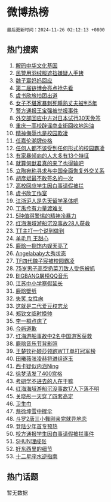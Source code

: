 # 微博热榜

`最后更新时间：2024-11-26 02:12:13 +0800`

## 热门搜索

1. [解码中华文化基因](https://m.weibo.cn/search?containerid=100103type%3D1%26t%3D10%26q%3D%23%E8%A7%A3%E7%A0%81%E4%B8%AD%E5%8D%8E%E6%96%87%E5%8C%96%E5%9F%BA%E5%9B%A0%23&stream_entry_id=51&isnewpage=1&extparam=seat%3D1%26q%3D%2523%25E8%25A7%25A3%25E7%25A0%2581%25E4%25B8%25AD%25E5%258D%258E%25E6%2596%2587%25E5%258C%2596%25E5%259F%25BA%25E5%259B%25A0%2523%26dgr%3D0%26cate%3D10103%26c_type%3D51%26pos%3D0%26filter_type%3Drealtimehot%26stream_entry_id%3D51%26display_time%3D1732558332%26pre_seqid%3D17325583327200174774363)
1. [民警用羽绒服遮挡嫌疑人手铐](https://m.weibo.cn/search?containerid=100103type%3D1%26t%3D10%26q%3D%23%E6%B0%91%E8%AD%A6%E7%94%A8%E7%BE%BD%E7%BB%92%E6%9C%8D%E9%81%AE%E6%8C%A1%E5%AB%8C%E7%96%91%E4%BA%BA%E6%89%8B%E9%93%90%23&stream_entry_id=31&isnewpage=1&extparam=seat%3D1%26q%3D%2523%25E6%25B0%2591%25E8%25AD%25A6%25E7%2594%25A8%25E7%25BE%25BD%25E7%25BB%2592%25E6%259C%258D%25E9%2581%25AE%25E6%258C%25A1%25E5%25AB%258C%25E7%2596%2591%25E4%25BA%25BA%25E6%2589%258B%25E9%2593%2590%2523%26lcate%3D5001%26pos%3D0%26filter_type%3Drealtimehot%26realpos%3D1%26c_type%3D31%26dgr%3D0%26cate%3D5001%26band_rank%3D1%26stream_entry_id%3D31%26flag%3D1%26display_time%3D1732558332%26pre_seqid%3D17325583327200174774363)
1. [魏子宸妈妈回应](https://m.weibo.cn/search?containerid=100103type%3D1%26t%3D10%26q%3D%23%E9%AD%8F%E5%AD%90%E5%AE%B8%E5%A6%88%E5%A6%88%E5%9B%9E%E5%BA%94%23&stream_entry_id=31&isnewpage=1&extparam=seat%3D1%26q%3D%2523%25E9%25AD%258F%25E5%25AD%2590%25E5%25AE%25B8%25E5%25A6%2588%25E5%25A6%2588%25E5%259B%259E%25E5%25BA%2594%2523%26lcate%3D5001%26pos%3D1%26filter_type%3Drealtimehot%26realpos%3D2%26c_type%3D31%26dgr%3D0%26cate%3D5001%26band_rank%3D2%26stream_entry_id%3D31%26flag%3D0%26display_time%3D1732558332%26pre_seqid%3D17325583327200174774363)
1. [第二届链博会亮点抢先看](https://m.weibo.cn/search?containerid=100103type%3D1%26t%3D10%26q%3D%23%E7%AC%AC%E4%BA%8C%E5%B1%8A%E9%93%BE%E5%8D%9A%E4%BC%9A%E4%BA%AE%E7%82%B9%E6%8A%A2%E5%85%88%E7%9C%8B%23&stream_entry_id=31&isnewpage=1&extparam=seat%3D1%26q%3D%2523%25E7%25AC%25AC%25E4%25BA%258C%25E5%25B1%258A%25E9%2593%25BE%25E5%258D%259A%25E4%25BC%259A%25E4%25BA%25AE%25E7%2582%25B9%25E6%258A%25A2%25E5%2585%2588%25E7%259C%258B%2523%26lcate%3D5001%26pos%3D2%26filter_type%3Drealtimehot%26realpos%3D3%26c_type%3D31%26dgr%3D0%26cate%3D5001%26band_rank%3D3%26stream_entry_id%3D31%26flag%3D0%26display_time%3D1732558332%26pre_seqid%3D17325583327200174774363)
1. [虞书欣旅拍团出道](https://m.weibo.cn/search?containerid=100103type%3D1%26t%3D10%26q%3D%23%E8%99%9E%E4%B9%A6%E6%AC%A3%E6%97%85%E6%8B%8D%E5%9B%A2%E5%87%BA%E9%81%93%23&stream_entry_id=31&isnewpage=1&extparam=seat%3D1%26q%3D%2523%25E8%2599%259E%25E4%25B9%25A6%25E6%25AC%25A3%25E6%2597%2585%25E6%258B%258D%25E5%259B%25A2%25E5%2587%25BA%25E9%2581%2593%2523%26adid%3D266330%26pos%3D3%26filter_type%3Drealtimehot%26c_type%3D31%26dgr%3D0%26is_ad_pos%3D1%26cate%3D5001%26lcate%3D5001%26band_rank%3D4%26topic_ad%3D1%26stream_entry_id%3D31%26display_time%3D1732558332%26pre_seqid%3D17325583327200174774363)
1. [女子不堪家暴刺死睡熟丈夫被判5年](https://m.weibo.cn/search?containerid=100103type%3D1%26t%3D10%26q%3D%23%E5%A5%B3%E5%AD%90%E4%B8%8D%E5%A0%AA%E5%AE%B6%E6%9A%B4%E5%88%BA%E6%AD%BB%E7%9D%A1%E7%86%9F%E4%B8%88%E5%A4%AB%E8%A2%AB%E5%88%A45%E5%B9%B4%23&stream_entry_id=31&isnewpage=1&extparam=seat%3D1%26q%3D%2523%25E5%25A5%25B3%25E5%25AD%2590%25E4%25B8%258D%25E5%25A0%25AA%25E5%25AE%25B6%25E6%259A%25B4%25E5%2588%25BA%25E6%25AD%25BB%25E7%259D%25A1%25E7%2586%259F%25E4%25B8%2588%25E5%25A4%25AB%25E8%25A2%25AB%25E5%2588%25A45%25E5%25B9%25B4%2523%26lcate%3D5001%26pos%3D4%26filter_type%3Drealtimehot%26realpos%3D4%26c_type%3D31%26dgr%3D0%26cate%3D5001%26band_rank%3D4%26stream_entry_id%3D31%26flag%3D0%26display_time%3D1732558332%26pre_seqid%3D17325583327200174774363)
1. [警方通报王宝强被举报事件](https://m.weibo.cn/search?containerid=100103type%3D1%26t%3D10%26q%3D%23%E8%AD%A6%E6%96%B9%E9%80%9A%E6%8A%A5%E7%8E%8B%E5%AE%9D%E5%BC%BA%E8%A2%AB%E4%B8%BE%E6%8A%A5%E4%BA%8B%E4%BB%B6%23&stream_entry_id=31&isnewpage=1&extparam=seat%3D1%26q%3D%2523%25E8%25AD%25A6%25E6%2596%25B9%25E9%2580%259A%25E6%258A%25A5%25E7%258E%258B%25E5%25AE%259D%25E5%25BC%25BA%25E8%25A2%25AB%25E4%25B8%25BE%25E6%258A%25A5%25E4%25BA%258B%25E4%25BB%25B6%2523%26lcate%3D5001%26pos%3D5%26filter_type%3Drealtimehot%26realpos%3D5%26c_type%3D31%26dgr%3D0%26cate%3D5001%26band_rank%3D5%26stream_entry_id%3D31%26flag%3D0%26display_time%3D1732558332%26pre_seqid%3D17325583327200174774363)
1. [外交部回应中方对日本试行30天免签](https://m.weibo.cn/search?containerid=100103type%3D1%26t%3D10%26q%3D%23%E5%A4%96%E4%BA%A4%E9%83%A8%E5%9B%9E%E5%BA%94%E4%B8%AD%E6%96%B9%E5%AF%B9%E6%97%A5%E6%9C%AC%E8%AF%95%E8%A1%8C30%E5%A4%A9%E5%85%8D%E7%AD%BE%23&stream_entry_id=31&isnewpage=1&extparam=seat%3D1%26q%3D%2523%25E5%25A4%2596%25E4%25BA%25A4%25E9%2583%25A8%25E5%259B%259E%25E5%25BA%2594%25E4%25B8%25AD%25E6%2596%25B9%25E5%25AF%25B9%25E6%2597%25A5%25E6%259C%25AC%25E8%25AF%2595%25E8%25A1%258C30%25E5%25A4%25A9%25E5%2585%258D%25E7%25AD%25BE%2523%26lcate%3D5001%26pos%3D6%26filter_type%3Drealtimehot%26realpos%3D6%26c_type%3D31%26dgr%3D0%26cate%3D5001%26band_rank%3D6%26stream_entry_id%3D31%26flag%3D0%26display_time%3D1732558332%26pre_seqid%3D17325583327200174774363)
1. [重庆一高校辟谣商业街回收地沟油](https://m.weibo.cn/search?containerid=100103type%3D1%26t%3D10%26q%3D%23%E9%87%8D%E5%BA%86%E4%B8%80%E9%AB%98%E6%A0%A1%E8%BE%9F%E8%B0%A3%E5%95%86%E4%B8%9A%E8%A1%97%E5%9B%9E%E6%94%B6%E5%9C%B0%E6%B2%9F%E6%B2%B9%23&stream_entry_id=31&isnewpage=1&extparam=seat%3D1%26q%3D%2523%25E9%2587%258D%25E5%25BA%2586%25E4%25B8%2580%25E9%25AB%2598%25E6%25A0%25A1%25E8%25BE%259F%25E8%25B0%25A3%25E5%2595%2586%25E4%25B8%259A%25E8%25A1%2597%25E5%259B%259E%25E6%2594%25B6%25E5%259C%25B0%25E6%25B2%259F%25E6%25B2%25B9%2523%26adid%3D266260%26pos%3D7%26filter_type%3Drealtimehot%26c_type%3D31%26dgr%3D0%26cate%3D5001%26is_ad_pos%3D1%26band_rank%3D7%26lcate%3D5001%26stream_entry_id%3D31%26display_time%3D1732558332%26pre_seqid%3D17325583327200174774363)
1. [精神侮辱也是校园欺凌](https://m.weibo.cn/search?containerid=100103type%3D1%26t%3D10%26q%3D%23%E7%B2%BE%E7%A5%9E%E4%BE%AE%E8%BE%B1%E4%B9%9F%E6%98%AF%E6%A0%A1%E5%9B%AD%E6%AC%BA%E5%87%8C%23&stream_entry_id=31&isnewpage=1&extparam=seat%3D1%26q%3D%2523%25E7%25B2%25BE%25E7%25A5%259E%25E4%25BE%25AE%25E8%25BE%25B1%25E4%25B9%259F%25E6%2598%25AF%25E6%25A0%25A1%25E5%259B%25AD%25E6%25AC%25BA%25E5%2587%258C%2523%26lcate%3D5001%26pos%3D8%26filter_type%3Drealtimehot%26realpos%3D7%26c_type%3D31%26dgr%3D0%26cate%3D5001%26band_rank%3D7%26stream_entry_id%3D31%26flag%3D1%26display_time%3D1732558332%26pre_seqid%3D17325583327200174774363)
1. [任嘉伦潮牌价格](https://m.weibo.cn/search?containerid=100103type%3D1%26t%3D10%26q%3D%23%E4%BB%BB%E5%98%89%E4%BC%A6%E6%BD%AE%E7%89%8C%E4%BB%B7%E6%A0%BC%23&stream_entry_id=31&isnewpage=1&extparam=seat%3D1%26q%3D%2523%25E4%25BB%25BB%25E5%2598%2589%25E4%25BC%25A6%25E6%25BD%25AE%25E7%2589%258C%25E4%25BB%25B7%25E6%25A0%25BC%2523%26lcate%3D5001%26pos%3D9%26filter_type%3Drealtimehot%26realpos%3D8%26c_type%3D31%26dgr%3D0%26cate%3D5001%26band_rank%3D8%26stream_entry_id%3D31%26flag%3D0%26display_time%3D1732558332%26pre_seqid%3D17325583327200174774363)
1. [任何人都不该受到任何形式的校园霸凌](https://m.weibo.cn/search?containerid=100103type%3D1%26t%3D10%26q%3D%23%E4%BB%BB%E4%BD%95%E4%BA%BA%E9%83%BD%E4%B8%8D%E8%AF%A5%E5%8F%97%E5%88%B0%E4%BB%BB%E4%BD%95%E5%BD%A2%E5%BC%8F%E7%9A%84%E6%A0%A1%E5%9B%AD%E9%9C%B8%E5%87%8C%23&stream_entry_id=31&isnewpage=1&extparam=seat%3D1%26q%3D%2523%25E4%25BB%25BB%25E4%25BD%2595%25E4%25BA%25BA%25E9%2583%25BD%25E4%25B8%258D%25E8%25AF%25A5%25E5%258F%2597%25E5%2588%25B0%25E4%25BB%25BB%25E4%25BD%2595%25E5%25BD%25A2%25E5%25BC%258F%25E7%259A%2584%25E6%25A0%25A1%25E5%259B%25AD%25E9%259C%25B8%25E5%2587%258C%2523%26lcate%3D5001%26pos%3D10%26filter_type%3Drealtimehot%26realpos%3D9%26c_type%3D31%26dgr%3D0%26cate%3D5001%26band_rank%3D9%26stream_entry_id%3D31%26flag%3D0%26display_time%3D1732558332%26pre_seqid%3D17325583327200174774363)
1. [有家暴倾向的人大多有13个特征](https://m.weibo.cn/search?containerid=100103type%3D1%26t%3D10%26q%3D%23%E6%9C%89%E5%AE%B6%E6%9A%B4%E5%80%BE%E5%90%91%E7%9A%84%E4%BA%BA%E5%A4%A7%E5%A4%9A%E6%9C%8913%E4%B8%AA%E7%89%B9%E5%BE%81%23&stream_entry_id=31&isnewpage=1&extparam=seat%3D1%26q%3D%2523%25E6%259C%2589%25E5%25AE%25B6%25E6%259A%25B4%25E5%2580%25BE%25E5%2590%2591%25E7%259A%2584%25E4%25BA%25BA%25E5%25A4%25A7%25E5%25A4%259A%25E6%259C%258913%25E4%25B8%25AA%25E7%2589%25B9%25E5%25BE%2581%2523%26lcate%3D5001%26pos%3D11%26filter_type%3Drealtimehot%26realpos%3D10%26c_type%3D31%26dgr%3D0%26cate%3D5001%26band_rank%3D10%26stream_entry_id%3D31%26flag%3D0%26display_time%3D1732558332%26pre_seqid%3D17325583327200174774363)
1. [就算何猷君真的来了也得输吧](https://m.weibo.cn/search?containerid=100103type%3D1%26t%3D10%26q%3D%E5%B0%B1%E7%AE%97%E4%BD%95%E7%8C%B7%E5%90%9B%E7%9C%9F%E7%9A%84%E6%9D%A5%E4%BA%86%E4%B9%9F%E5%BE%97%E8%BE%93%E5%90%A7&stream_entry_id=31&isnewpage=1&extparam=seat%3D1%26q%3D%25E5%25B0%25B1%25E7%25AE%2597%25E4%25BD%2595%25E7%258C%25B7%25E5%2590%259B%25E7%259C%259F%25E7%259A%2584%25E6%259D%25A5%25E4%25BA%2586%25E4%25B9%259F%25E5%25BE%2597%25E8%25BE%2593%25E5%2590%25A7%26lcate%3D5001%26pos%3D12%26filter_type%3Drealtimehot%26realpos%3D11%26c_type%3D31%26dgr%3D0%26cate%3D5001%26band_rank%3D11%26stream_entry_id%3D31%26flag%3D2%26display_time%3D1732558332%26pre_seqid%3D17325583327200174774363)
1. [立陶宛称寻求与中国全面恢复外交关系](https://m.weibo.cn/search?containerid=100103type%3D1%26t%3D10%26q%3D%23%E7%AB%8B%E9%99%B6%E5%AE%9B%E7%A7%B0%E5%AF%BB%E6%B1%82%E4%B8%8E%E4%B8%AD%E5%9B%BD%E5%85%A8%E9%9D%A2%E6%81%A2%E5%A4%8D%E5%A4%96%E4%BA%A4%E5%85%B3%E7%B3%BB%23&stream_entry_id=31&isnewpage=1&extparam=seat%3D1%26q%3D%2523%25E7%25AB%258B%25E9%2599%25B6%25E5%25AE%259B%25E7%25A7%25B0%25E5%25AF%25BB%25E6%25B1%2582%25E4%25B8%258E%25E4%25B8%25AD%25E5%259B%25BD%25E5%2585%25A8%25E9%259D%25A2%25E6%2581%25A2%25E5%25A4%258D%25E5%25A4%2596%25E4%25BA%25A4%25E5%2585%25B3%25E7%25B3%25BB%2523%26lcate%3D5001%26pos%3D13%26filter_type%3Drealtimehot%26realpos%3D12%26c_type%3D31%26dgr%3D0%26cate%3D5001%26band_rank%3D12%26stream_entry_id%3D31%26flag%3D0%26display_time%3D1732558332%26pre_seqid%3D17325583327200174774363)
1. [胡彦斌最不敢签名的一次](https://m.weibo.cn/search?containerid=100103type%3D1%26t%3D10%26q%3D%E8%83%A1%E5%BD%A6%E6%96%8C%E6%9C%80%E4%B8%8D%E6%95%A2%E7%AD%BE%E5%90%8D%E7%9A%84%E4%B8%80%E6%AC%A1&stream_entry_id=31&isnewpage=1&extparam=seat%3D1%26q%3D%25E8%2583%25A1%25E5%25BD%25A6%25E6%2596%258C%25E6%259C%2580%25E4%25B8%258D%25E6%2595%25A2%25E7%25AD%25BE%25E5%2590%258D%25E7%259A%2584%25E4%25B8%2580%25E6%25AC%25A1%26lcate%3D5001%26pos%3D14%26filter_type%3Drealtimehot%26realpos%3D13%26c_type%3D31%26dgr%3D0%26cate%3D5001%26band_rank%3D13%26stream_entry_id%3D31%26flag%3D0%26display_time%3D1732558332%26pre_seqid%3D17325583327200174774363)
1. [高校回应学生因白事请假被拦](https://m.weibo.cn/search?containerid=100103type%3D1%26t%3D10%26q%3D%23%E9%AB%98%E6%A0%A1%E5%9B%9E%E5%BA%94%E5%AD%A6%E7%94%9F%E5%9B%A0%E7%99%BD%E4%BA%8B%E8%AF%B7%E5%81%87%E8%A2%AB%E6%8B%A6%23&stream_entry_id=31&isnewpage=1&extparam=seat%3D1%26q%3D%2523%25E9%25AB%2598%25E6%25A0%25A1%25E5%259B%259E%25E5%25BA%2594%25E5%25AD%25A6%25E7%2594%259F%25E5%259B%25A0%25E7%2599%25BD%25E4%25BA%258B%25E8%25AF%25B7%25E5%2581%2587%25E8%25A2%25AB%25E6%258B%25A6%2523%26lcate%3D5001%26pos%3D15%26filter_type%3Drealtimehot%26realpos%3D14%26c_type%3D31%26dgr%3D0%26cate%3D5001%26band_rank%3D14%26stream_entry_id%3D31%26flag%3D0%26display_time%3D1732558332%26pre_seqid%3D17325583327200174774363)
1. [虞书欣工作室](https://m.weibo.cn/search?containerid=100103type%3D1%26t%3D10%26q%3D%23%E8%99%9E%E4%B9%A6%E6%AC%A3%E5%B7%A5%E4%BD%9C%E5%AE%A4%23&stream_entry_id=31&isnewpage=1&extparam=seat%3D1%26q%3D%2523%25E8%2599%259E%25E4%25B9%25A6%25E6%25AC%25A3%25E5%25B7%25A5%25E4%25BD%259C%25E5%25AE%25A4%2523%26lcate%3D5001%26pos%3D16%26filter_type%3Drealtimehot%26realpos%3D15%26c_type%3D31%26dgr%3D0%26cate%3D5001%26band_rank%3D15%26stream_entry_id%3D31%26flag%3D0%26display_time%3D1732558332%26pre_seqid%3D17325583327200174774363)
1. [江浙沪人是先天留学圣体吧](https://m.weibo.cn/search?containerid=100103type%3D1%26t%3D10%26q%3D%E6%B1%9F%E6%B5%99%E6%B2%AA%E4%BA%BA%E6%98%AF%E5%85%88%E5%A4%A9%E7%95%99%E5%AD%A6%E5%9C%A3%E4%BD%93%E5%90%A7&stream_entry_id=31&isnewpage=1&extparam=seat%3D1%26q%3D%25E6%25B1%259F%25E6%25B5%2599%25E6%25B2%25AA%25E4%25BA%25BA%25E6%2598%25AF%25E5%2585%2588%25E5%25A4%25A9%25E7%2595%2599%25E5%25AD%25A6%25E5%259C%25A3%25E4%25BD%2593%25E5%2590%25A7%26lcate%3D5001%26pos%3D17%26filter_type%3Drealtimehot%26realpos%3D16%26c_type%3D31%26dgr%3D0%26cate%3D5001%26band_rank%3D16%26stream_entry_id%3D31%26flag%3D0%26display_time%3D1732558332%26pre_seqid%3D17325583327200174774363)
1. [丁禹兮有力量渡难关](https://m.weibo.cn/search?containerid=100103type%3D1%26t%3D10%26q%3D%23%E4%B8%81%E7%A6%B9%E5%85%AE%E6%9C%89%E5%8A%9B%E9%87%8F%E6%B8%A1%E9%9A%BE%E5%85%B3%23&stream_entry_id=31&isnewpage=1&extparam=seat%3D1%26q%3D%2523%25E4%25B8%2581%25E7%25A6%25B9%25E5%2585%25AE%25E6%259C%2589%25E5%258A%259B%25E9%2587%258F%25E6%25B8%25A1%25E9%259A%25BE%25E5%2585%25B3%2523%26lcate%3D5001%26pos%3D18%26filter_type%3Drealtimehot%26realpos%3D17%26c_type%3D31%26dgr%3D0%26cate%3D5001%26band_rank%3D17%26stream_entry_id%3D31%26flag%3D0%26display_time%3D1732558332%26pre_seqid%3D17325583327200174774363)
1. [5种值得警惕的精神冷暴力](https://m.weibo.cn/search?containerid=100103type%3D1%26t%3D10%26q%3D%235%E7%A7%8D%E5%80%BC%E5%BE%97%E8%AD%A6%E6%83%95%E7%9A%84%E7%B2%BE%E7%A5%9E%E5%86%B7%E6%9A%B4%E5%8A%9B%23&stream_entry_id=31&isnewpage=1&extparam=seat%3D1%26q%3D%25235%25E7%25A7%258D%25E5%2580%25BC%25E5%25BE%2597%25E8%25AD%25A6%25E6%2583%2595%25E7%259A%2584%25E7%25B2%25BE%25E7%25A5%259E%25E5%2586%25B7%25E6%259A%25B4%25E5%258A%259B%2523%26lcate%3D5001%26pos%3D19%26filter_type%3Drealtimehot%26realpos%3D18%26c_type%3D31%26dgr%3D0%26cate%3D5001%26band_rank%3D18%26stream_entry_id%3D31%26flag%3D0%26display_time%3D1732558332%26pre_seqid%3D17325583327200174774363)
1. [红海海域游船沉没事故28人获救](https://m.weibo.cn/search?containerid=100103type%3D1%26t%3D10%26q%3D%23%E7%BA%A2%E6%B5%B7%E6%B5%B7%E5%9F%9F%E6%B8%B8%E8%88%B9%E6%B2%89%E6%B2%A1%E4%BA%8B%E6%95%8528%E4%BA%BA%E8%8E%B7%E6%95%91%23&stream_entry_id=31&isnewpage=1&extparam=seat%3D1%26q%3D%2523%25E7%25BA%25A2%25E6%25B5%25B7%25E6%25B5%25B7%25E5%259F%259F%25E6%25B8%25B8%25E8%2588%25B9%25E6%25B2%2589%25E6%25B2%25A1%25E4%25BA%258B%25E6%2595%258528%25E4%25BA%25BA%25E8%258E%25B7%25E6%2595%2591%2523%26lcate%3D5001%26pos%3D20%26filter_type%3Drealtimehot%26realpos%3D19%26c_type%3D31%26dgr%3D0%26cate%3D5001%26band_rank%3D19%26stream_entry_id%3D31%26flag%3D1%26display_time%3D1732558332%26pre_seqid%3D17325583327200174774363)
1. [TT主打一个说到做到](https://m.weibo.cn/search?containerid=100103type%3D1%26t%3D10%26q%3DTT%E4%B8%BB%E6%89%93%E4%B8%80%E4%B8%AA%E8%AF%B4%E5%88%B0%E5%81%9A%E5%88%B0&stream_entry_id=31&isnewpage=1&extparam=seat%3D1%26q%3DTT%25E4%25B8%25BB%25E6%2589%2593%25E4%25B8%2580%25E4%25B8%25AA%25E8%25AF%25B4%25E5%2588%25B0%25E5%2581%259A%25E5%2588%25B0%26lcate%3D5001%26pos%3D21%26filter_type%3Drealtimehot%26realpos%3D20%26c_type%3D31%26dgr%3D0%26cate%3D5001%26band_rank%3D20%26stream_entry_id%3D31%26flag%3D1%26display_time%3D1732558332%26pre_seqid%3D17325583327200174774363)
1. [羊毛月 王甜心](https://m.weibo.cn/search?containerid=100103type%3D1%26t%3D10%26q%3D%E7%BE%8A%E6%AF%9B%E6%9C%88+%E7%8E%8B%E7%94%9C%E5%BF%83&stream_entry_id=31&isnewpage=1&extparam=seat%3D1%26q%3D%25E7%25BE%258A%25E6%25AF%259B%25E6%259C%2588%2520%25E7%258E%258B%25E7%2594%259C%25E5%25BF%2583%26lcate%3D5001%26pos%3D22%26filter_type%3Drealtimehot%26realpos%3D21%26c_type%3D31%26dgr%3D0%26cate%3D5001%26band_rank%3D21%26stream_entry_id%3D31%26flag%3D2%26display_time%3D1732558332%26pre_seqid%3D17325583327200174774363)
1. [鹿晗一捯饬内娱天亮了](https://m.weibo.cn/search?containerid=100103type%3D1%26t%3D10%26q%3D%E9%B9%BF%E6%99%97%E4%B8%80%E6%8D%AF%E9%A5%AC%E5%86%85%E5%A8%B1%E5%A4%A9%E4%BA%AE%E4%BA%86&stream_entry_id=31&isnewpage=1&extparam=seat%3D1%26q%3D%25E9%25B9%25BF%25E6%2599%2597%25E4%25B8%2580%25E6%258D%25AF%25E9%25A5%25AC%25E5%2586%2585%25E5%25A8%25B1%25E5%25A4%25A9%25E4%25BA%25AE%25E4%25BA%2586%26lcate%3D5001%26pos%3D23%26filter_type%3Drealtimehot%26realpos%3D22%26c_type%3D31%26dgr%3D0%26cate%3D5001%26band_rank%3D22%26stream_entry_id%3D31%26flag%3D2%26display_time%3D1732558332%26pre_seqid%3D17325583327200174774363)
1. [Angelababy大秀状态](https://m.weibo.cn/search?containerid=100103type%3D1%26t%3D10%26q%3DAngelababy%E5%A4%A7%E7%A7%80%E7%8A%B6%E6%80%81&stream_entry_id=31&isnewpage=1&extparam=seat%3D1%26q%3DAngelababy%25E5%25A4%25A7%25E7%25A7%2580%25E7%258A%25B6%25E6%2580%2581%26lcate%3D5001%26pos%3D24%26filter_type%3Drealtimehot%26realpos%3D23%26c_type%3D31%26dgr%3D0%26cate%3D5001%26band_rank%3D23%26stream_entry_id%3D31%26flag%3D2%26display_time%3D1732558332%26pre_seqid%3D17325583327200174774363)
1. [TF四代魏子宸被校园霸凌](https://m.weibo.cn/search?containerid=100103type%3D1%26t%3D10%26q%3D%23TF%E5%9B%9B%E4%BB%A3%E9%AD%8F%E5%AD%90%E5%AE%B8%E8%A2%AB%E6%A0%A1%E5%9B%AD%E9%9C%B8%E5%87%8C%23&stream_entry_id=31&isnewpage=1&extparam=seat%3D1%26q%3D%2523TF%25E5%259B%259B%25E4%25BB%25A3%25E9%25AD%258F%25E5%25AD%2590%25E5%25AE%25B8%25E8%25A2%25AB%25E6%25A0%25A1%25E5%259B%25AD%25E9%259C%25B8%25E5%2587%258C%2523%26lcate%3D5001%26pos%3D25%26filter_type%3Drealtimehot%26realpos%3D24%26c_type%3D31%26dgr%3D0%26cate%3D5001%26band_rank%3D24%26stream_entry_id%3D31%26flag%3D0%26display_time%3D1732558332%26pre_seqid%3D17325583327200174774363)
1. [75岁男子高空扔菜刀致人受伤被抓](https://m.weibo.cn/search?containerid=100103type%3D1%26t%3D10%26q%3D%2375%E5%B2%81%E7%94%B7%E5%AD%90%E9%AB%98%E7%A9%BA%E6%89%94%E8%8F%9C%E5%88%80%E8%87%B4%E4%BA%BA%E5%8F%97%E4%BC%A4%E8%A2%AB%E6%8A%93%23&stream_entry_id=31&isnewpage=1&extparam=seat%3D1%26q%3D%252375%25E5%25B2%2581%25E7%2594%25B7%25E5%25AD%2590%25E9%25AB%2598%25E7%25A9%25BA%25E6%2589%2594%25E8%258F%259C%25E5%2588%2580%25E8%2587%25B4%25E4%25BA%25BA%25E5%258F%2597%25E4%25BC%25A4%25E8%25A2%25AB%25E6%258A%2593%2523%26lcate%3D5001%26pos%3D26%26filter_type%3Drealtimehot%26realpos%3D25%26c_type%3D31%26dgr%3D0%26cate%3D5001%26band_rank%3D25%26stream_entry_id%3D31%26flag%3D1%26display_time%3D1732558332%26pre_seqid%3D17325583327200174774363)
1. [BIGBANG屠榜QQ音乐](https://m.weibo.cn/search?containerid=100103type%3D1%26t%3D10%26q%3D%23BIGBANG%E5%B1%A0%E6%A6%9CQQ%E9%9F%B3%E4%B9%90%23&stream_entry_id=31&isnewpage=1&extparam=seat%3D1%26q%3D%2523BIGBANG%25E5%25B1%25A0%25E6%25A6%259CQQ%25E9%259F%25B3%25E4%25B9%2590%2523%26lcate%3D5001%26pos%3D27%26filter_type%3Drealtimehot%26realpos%3D26%26c_type%3D31%26dgr%3D0%26cate%3D5001%26band_rank%3D26%26stream_entry_id%3D31%26flag%3D0%26display_time%3D1732558332%26pre_seqid%3D17325583327200174774363)
1. [江苏中小学寒假延长](https://m.weibo.cn/search?containerid=100103type%3D1%26t%3D10%26q%3D%23%E6%B1%9F%E8%8B%8F%E4%B8%AD%E5%B0%8F%E5%AD%A6%E5%AF%92%E5%81%87%E5%BB%B6%E9%95%BF%23&stream_entry_id=31&isnewpage=1&extparam=seat%3D1%26q%3D%2523%25E6%25B1%259F%25E8%258B%258F%25E4%25B8%25AD%25E5%25B0%258F%25E5%25AD%25A6%25E5%25AF%2592%25E5%2581%2587%25E5%25BB%25B6%25E9%2595%25BF%2523%26lcate%3D5001%26pos%3D28%26filter_type%3Drealtimehot%26realpos%3D27%26c_type%3D31%26dgr%3D0%26cate%3D5001%26band_rank%3D27%26stream_entry_id%3D31%26flag%3D0%26display_time%3D1732558332%26pre_seqid%3D17325583327200174774363)
1. [鹿晗壁纸](https://m.weibo.cn/search?containerid=100103type%3D1%26t%3D10%26q%3D%E9%B9%BF%E6%99%97%E5%A3%81%E7%BA%B8&stream_entry_id=31&isnewpage=1&extparam=seat%3D1%26q%3D%25E9%25B9%25BF%25E6%2599%2597%25E5%25A3%2581%25E7%25BA%25B8%26lcate%3D5001%26pos%3D29%26filter_type%3Drealtimehot%26realpos%3D28%26c_type%3D31%26dgr%3D0%26cate%3D5001%26band_rank%3D28%26stream_entry_id%3D31%26flag%3D0%26display_time%3D1732558332%26pre_seqid%3D17325583327200174774363)
1. [失笑 女性向](https://m.weibo.cn/search?containerid=100103type%3D1%26t%3D10%26q%3D%E5%A4%B1%E7%AC%91+%E5%A5%B3%E6%80%A7%E5%90%91&stream_entry_id=31&isnewpage=1&extparam=seat%3D1%26q%3D%25E5%25A4%25B1%25E7%25AC%2591%2520%25E5%25A5%25B3%25E6%2580%25A7%25E5%2590%2591%26lcate%3D5001%26pos%3D30%26filter_type%3Drealtimehot%26realpos%3D29%26c_type%3D31%26dgr%3D0%26cate%3D5001%26band_rank%3D29%26stream_entry_id%3D31%26flag%3D1%26display_time%3D1732558332%26pre_seqid%3D17325583327200174774363)
1. [这就是二代爱豆权志龙](https://m.weibo.cn/search?containerid=100103type%3D1%26t%3D10%26q%3D%23%E8%BF%99%E5%B0%B1%E6%98%AF%E4%BA%8C%E4%BB%A3%E7%88%B1%E8%B1%86%E6%9D%83%E5%BF%97%E9%BE%99%23&stream_entry_id=31&isnewpage=1&extparam=seat%3D1%26q%3D%2523%25E8%25BF%2599%25E5%25B0%25B1%25E6%2598%25AF%25E4%25BA%258C%25E4%25BB%25A3%25E7%2588%25B1%25E8%25B1%2586%25E6%259D%2583%25E5%25BF%2597%25E9%25BE%2599%2523%26lcate%3D5001%26pos%3D31%26filter_type%3Drealtimehot%26realpos%3D30%26c_type%3D31%26dgr%3D0%26cate%3D5001%26band_rank%3D30%26stream_entry_id%3D31%26flag%3D0%26display_time%3D1732558332%26pre_seqid%3D17325583327200174774363)
1. [郑钦文临时换帅](https://m.weibo.cn/search?containerid=100103type%3D1%26t%3D10%26q%3D%23%E9%83%91%E9%92%A6%E6%96%87%E4%B8%B4%E6%97%B6%E6%8D%A2%E5%B8%85%23&stream_entry_id=31&isnewpage=1&extparam=seat%3D1%26q%3D%2523%25E9%2583%2591%25E9%2592%25A6%25E6%2596%2587%25E4%25B8%25B4%25E6%2597%25B6%25E6%258D%25A2%25E5%25B8%2585%2523%26lcate%3D5001%26pos%3D32%26filter_type%3Drealtimehot%26realpos%3D31%26c_type%3D31%26dgr%3D0%26cate%3D5001%26band_rank%3D31%26stream_entry_id%3D31%26flag%3D1%26display_time%3D1732558332%26pre_seqid%3D17325583327200174774363)
1. [李一桐点痣了](https://m.weibo.cn/search?containerid=100103type%3D1%26t%3D10%26q%3D%E6%9D%8E%E4%B8%80%E6%A1%90%E7%82%B9%E7%97%A3%E4%BA%86&stream_entry_id=31&isnewpage=1&extparam=seat%3D1%26q%3D%25E6%259D%258E%25E4%25B8%2580%25E6%25A1%2590%25E7%2582%25B9%25E7%2597%25A3%25E4%25BA%2586%26lcate%3D5001%26pos%3D33%26filter_type%3Drealtimehot%26realpos%3D32%26c_type%3D31%26dgr%3D0%26cate%3D5001%26band_rank%3D32%26stream_entry_id%3D31%26flag%3D0%26display_time%3D1732558332%26pre_seqid%3D17325583327200174774363)
1. [今屿道歉](https://m.weibo.cn/search?containerid=100103type%3D1%26t%3D10%26q%3D%23%E4%BB%8A%E5%B1%BF%E9%81%93%E6%AD%89%23&stream_entry_id=31&isnewpage=1&extparam=seat%3D1%26q%3D%2523%25E4%25BB%258A%25E5%25B1%25BF%25E9%2581%2593%25E6%25AD%2589%2523%26lcate%3D5001%26pos%3D34%26filter_type%3Drealtimehot%26realpos%3D33%26c_type%3D31%26dgr%3D0%26cate%3D5001%26band_rank%3D33%26stream_entry_id%3D31%26flag%3D0%26display_time%3D1732558332%26pre_seqid%3D17325583327200174774363)
1. [红海游船事故中2名中国游客获救](https://m.weibo.cn/search?containerid=100103type%3D1%26t%3D10%26q%3D%23%E7%BA%A2%E6%B5%B7%E6%B8%B8%E8%88%B9%E4%BA%8B%E6%95%85%E4%B8%AD2%E5%90%8D%E4%B8%AD%E5%9B%BD%E6%B8%B8%E5%AE%A2%E8%8E%B7%E6%95%91%23&stream_entry_id=31&isnewpage=1&extparam=seat%3D1%26q%3D%2523%25E7%25BA%25A2%25E6%25B5%25B7%25E6%25B8%25B8%25E8%2588%25B9%25E4%25BA%258B%25E6%2595%2585%25E4%25B8%25AD2%25E5%2590%258D%25E4%25B8%25AD%25E5%259B%25BD%25E6%25B8%25B8%25E5%25AE%25A2%25E8%258E%25B7%25E6%2595%2591%2523%26lcate%3D5001%26pos%3D35%26filter_type%3Drealtimehot%26realpos%3D34%26c_type%3D31%26dgr%3D0%26cate%3D5001%26band_rank%3D34%26stream_entry_id%3D31%26flag%3D0%26display_time%3D1732558332%26pre_seqid%3D17325583327200174774363)
1. [鹿晗音乐节背影照](https://m.weibo.cn/search?containerid=100103type%3D1%26t%3D10%26q%3D%23%E9%B9%BF%E6%99%97%E9%9F%B3%E4%B9%90%E8%8A%82%E8%83%8C%E5%BD%B1%E7%85%A7%23&stream_entry_id=31&isnewpage=1&extparam=seat%3D1%26q%3D%2523%25E9%25B9%25BF%25E6%2599%2597%25E9%259F%25B3%25E4%25B9%2590%25E8%258A%2582%25E8%2583%258C%25E5%25BD%25B1%25E7%2585%25A7%2523%26lcate%3D5001%26pos%3D36%26filter_type%3Drealtimehot%26realpos%3D35%26c_type%3D31%26dgr%3D0%26cate%3D5001%26band_rank%3D35%26stream_entry_id%3D31%26flag%3D1%26display_time%3D1732558332%26pre_seqid%3D17325583327200174774363)
1. [王楚钦孙颖莎领跑WTT单打冠军榜](https://m.weibo.cn/search?containerid=100103type%3D1%26t%3D10%26q%3D%23%E7%8E%8B%E6%A5%9A%E9%92%A6%E5%AD%99%E9%A2%96%E8%8E%8E%E9%A2%86%E8%B7%91WTT%E5%8D%95%E6%89%93%E5%86%A0%E5%86%9B%E6%A6%9C%23&stream_entry_id=31&isnewpage=1&extparam=seat%3D1%26q%3D%2523%25E7%258E%258B%25E6%25A5%259A%25E9%2592%25A6%25E5%25AD%2599%25E9%25A2%2596%25E8%258E%258E%25E9%25A2%2586%25E8%25B7%2591WTT%25E5%258D%2595%25E6%2589%2593%25E5%2586%25A0%25E5%2586%259B%25E6%25A6%259C%2523%26lcate%3D5001%26pos%3D37%26filter_type%3Drealtimehot%26realpos%3D36%26c_type%3D31%26dgr%3D0%26cate%3D5001%26band_rank%3D36%26stream_entry_id%3D31%26flag%3D0%26display_time%3D1732558332%26pre_seqid%3D17325583327200174774363)
1. [田曦薇张凌赫将进组逐玉](https://m.weibo.cn/search?containerid=100103type%3D1%26t%3D10%26q%3D%23%E7%94%B0%E6%9B%A6%E8%96%87%E5%BC%A0%E5%87%8C%E8%B5%AB%E5%B0%86%E8%BF%9B%E7%BB%84%E9%80%90%E7%8E%89%23&stream_entry_id=31&isnewpage=1&extparam=seat%3D1%26q%3D%2523%25E7%2594%25B0%25E6%259B%25A6%25E8%2596%2587%25E5%25BC%25A0%25E5%2587%258C%25E8%25B5%25AB%25E5%25B0%2586%25E8%25BF%259B%25E7%25BB%2584%25E9%2580%2590%25E7%258E%2589%2523%26lcate%3D5001%26pos%3D38%26filter_type%3Drealtimehot%26realpos%3D37%26c_type%3D31%26dgr%3D0%26cate%3D5001%26band_rank%3D37%26stream_entry_id%3D31%26flag%3D0%26display_time%3D1732558332%26pre_seqid%3D17325583327200174774363)
1. [西卡疑似内涵Ning](https://m.weibo.cn/search?containerid=100103type%3D1%26t%3D10%26q%3D%23%E8%A5%BF%E5%8D%A1%E7%96%91%E4%BC%BC%E5%86%85%E6%B6%B5Ning%23&stream_entry_id=31&isnewpage=1&extparam=seat%3D1%26q%3D%2523%25E8%25A5%25BF%25E5%258D%25A1%25E7%2596%2591%25E4%25BC%25BC%25E5%2586%2585%25E6%25B6%25B5Ning%2523%26lcate%3D5001%26pos%3D39%26filter_type%3Drealtimehot%26realpos%3D38%26c_type%3D31%26dgr%3D0%26cate%3D5001%26band_rank%3D38%26stream_entry_id%3D31%26flag%3D0%26display_time%3D1732558332%26pre_seqid%3D17325583327200174774363)
1. [徐梦洁发了400宫格](https://m.weibo.cn/search?containerid=100103type%3D1%26t%3D10%26q%3D%E5%BE%90%E6%A2%A6%E6%B4%81%E5%8F%91%E4%BA%86400%E5%AE%AB%E6%A0%BC&stream_entry_id=31&isnewpage=1&extparam=seat%3D1%26q%3D%25E5%25BE%2590%25E6%25A2%25A6%25E6%25B4%2581%25E5%258F%2591%25E4%25BA%2586400%25E5%25AE%25AB%25E6%25A0%25BC%26lcate%3D5001%26pos%3D40%26filter_type%3Drealtimehot%26realpos%3D39%26c_type%3D31%26dgr%3D0%26cate%3D5001%26band_rank%3D39%26stream_entry_id%3D31%26flag%3D0%26display_time%3D1732558332%26pre_seqid%3D17325583327200174774363)
1. [考研学不进去的人在干嘛](https://m.weibo.cn/search?containerid=100103type%3D1%26t%3D10%26q%3D%E8%80%83%E7%A0%94%E5%AD%A6%E4%B8%8D%E8%BF%9B%E5%8E%BB%E7%9A%84%E4%BA%BA%E5%9C%A8%E5%B9%B2%E5%98%9B&stream_entry_id=31&isnewpage=1&extparam=seat%3D1%26q%3D%25E8%2580%2583%25E7%25A0%2594%25E5%25AD%25A6%25E4%25B8%258D%25E8%25BF%259B%25E5%258E%25BB%25E7%259A%2584%25E4%25BA%25BA%25E5%259C%25A8%25E5%25B9%25B2%25E5%2598%259B%26lcate%3D5001%26pos%3D41%26filter_type%3Drealtimehot%26realpos%3D40%26c_type%3D31%26dgr%3D0%26cate%3D5001%26band_rank%3D40%26stream_entry_id%3D31%26flag%3D0%26display_time%3D1732558332%26pre_seqid%3D17325583327200174774363)
1. [红海海域游船沉没事故17人下落不明](https://m.weibo.cn/search?containerid=100103type%3D1%26t%3D10%26q%3D%23%E7%BA%A2%E6%B5%B7%E6%B5%B7%E5%9F%9F%E6%B8%B8%E8%88%B9%E6%B2%89%E6%B2%A1%E4%BA%8B%E6%95%8517%E4%BA%BA%E4%B8%8B%E8%90%BD%E4%B8%8D%E6%98%8E%23&stream_entry_id=31&isnewpage=1&extparam=seat%3D1%26q%3D%2523%25E7%25BA%25A2%25E6%25B5%25B7%25E6%25B5%25B7%25E5%259F%259F%25E6%25B8%25B8%25E8%2588%25B9%25E6%25B2%2589%25E6%25B2%25A1%25E4%25BA%258B%25E6%2595%258517%25E4%25BA%25BA%25E4%25B8%258B%25E8%2590%25BD%25E4%25B8%258D%25E6%2598%258E%2523%26lcate%3D5001%26pos%3D42%26filter_type%3Drealtimehot%26realpos%3D41%26c_type%3D31%26dgr%3D0%26cate%3D5001%26band_rank%3D41%26stream_entry_id%3D31%26flag%3D0%26display_time%3D1732558332%26pre_seqid%3D17325583327200174774363)
1. [关晓彤一天穿了四套高定](https://m.weibo.cn/search?containerid=100103type%3D1%26t%3D10%26q%3D%E5%85%B3%E6%99%93%E5%BD%A4%E4%B8%80%E5%A4%A9%E7%A9%BF%E4%BA%86%E5%9B%9B%E5%A5%97%E9%AB%98%E5%AE%9A&stream_entry_id=31&isnewpage=1&extparam=seat%3D1%26q%3D%25E5%2585%25B3%25E6%2599%2593%25E5%25BD%25A4%25E4%25B8%2580%25E5%25A4%25A9%25E7%25A9%25BF%25E4%25BA%2586%25E5%259B%259B%25E5%25A5%2597%25E9%25AB%2598%25E5%25AE%259A%26lcate%3D5001%26pos%3D43%26filter_type%3Drealtimehot%26realpos%3D42%26c_type%3D31%26dgr%3D0%26cate%3D5001%26band_rank%3D42%26stream_entry_id%3D31%26flag%3D0%26display_time%3D1732558332%26pre_seqid%3D17325583327200174774363)
1. [卫生巾](https://m.weibo.cn/search?containerid=100103type%3D1%26t%3D10%26q%3D%E5%8D%AB%E7%94%9F%E5%B7%BE&stream_entry_id=31&isnewpage=1&extparam=seat%3D1%26q%3D%25E5%258D%25AB%25E7%2594%259F%25E5%25B7%25BE%26lcate%3D5001%26pos%3D44%26filter_type%3Drealtimehot%26realpos%3D43%26c_type%3D31%26dgr%3D0%26cate%3D5001%26band_rank%3D43%26stream_entry_id%3D31%26flag%3D0%26display_time%3D1732558332%26pre_seqid%3D17325583327200174774363)
1. [蔡徐坤雪中撑伞](https://m.weibo.cn/search?containerid=100103type%3D1%26t%3D10%26q%3D%23%E8%94%A1%E5%BE%90%E5%9D%A4%E9%9B%AA%E4%B8%AD%E6%92%91%E4%BC%9E%23&stream_entry_id=31&isnewpage=1&extparam=seat%3D1%26q%3D%2523%25E8%2594%25A1%25E5%25BE%2590%25E5%259D%25A4%25E9%259B%25AA%25E4%25B8%25AD%25E6%2592%2591%25E4%25BC%259E%2523%26lcate%3D5001%26pos%3D45%26filter_type%3Drealtimehot%26realpos%3D44%26c_type%3D31%26dgr%3D0%26cate%3D5001%26band_rank%3D44%26stream_entry_id%3D31%26flag%3D0%26display_time%3D1732558332%26pre_seqid%3D17325583327200174774363)
1. [斗罗2唐三小舞刚亲完就异地恋](https://m.weibo.cn/search?containerid=100103type%3D1%26t%3D10%26q%3D%E6%96%97%E7%BD%972%E5%94%90%E4%B8%89%E5%B0%8F%E8%88%9E%E5%88%9A%E4%BA%B2%E5%AE%8C%E5%B0%B1%E5%BC%82%E5%9C%B0%E6%81%8B&stream_entry_id=31&isnewpage=1&extparam=seat%3D1%26q%3D%25E6%2596%2597%25E7%25BD%25972%25E5%2594%2590%25E4%25B8%2589%25E5%25B0%258F%25E8%2588%259E%25E5%2588%259A%25E4%25BA%25B2%25E5%25AE%258C%25E5%25B0%25B1%25E5%25BC%2582%25E5%259C%25B0%25E6%2581%258B%26lcate%3D5001%26pos%3D46%26filter_type%3Drealtimehot%26realpos%3D45%26c_type%3D31%26dgr%3D0%26cate%3D5001%26band_rank%3D45%26stream_entry_id%3D31%26flag%3D0%26display_time%3D1732558332%26pre_seqid%3D17325583327200174774363)
1. [登陆少年首专预热](https://m.weibo.cn/search?containerid=100103type%3D1%26t%3D10%26q%3D%23%E7%99%BB%E9%99%86%E5%B0%91%E5%B9%B4%E9%A6%96%E4%B8%93%E9%A2%84%E7%83%AD%23&stream_entry_id=31&isnewpage=1&extparam=seat%3D1%26q%3D%2523%25E7%2599%25BB%25E9%2599%2586%25E5%25B0%2591%25E5%25B9%25B4%25E9%25A6%2596%25E4%25B8%2593%25E9%25A2%2584%25E7%2583%25AD%2523%26lcate%3D5001%26pos%3D47%26filter_type%3Drealtimehot%26realpos%3D46%26c_type%3D31%26dgr%3D0%26cate%3D5001%26band_rank%3D46%26stream_entry_id%3D31%26flag%3D1%26display_time%3D1732558332%26pre_seqid%3D17325583327200174774363)
1. [校方通报学生因白事请假被拦事件](https://m.weibo.cn/search?containerid=100103type%3D1%26t%3D10%26q%3D%23%E6%A0%A1%E6%96%B9%E9%80%9A%E6%8A%A5%E5%AD%A6%E7%94%9F%E5%9B%A0%E7%99%BD%E4%BA%8B%E8%AF%B7%E5%81%87%E8%A2%AB%E6%8B%A6%E4%BA%8B%E4%BB%B6%23&stream_entry_id=31&isnewpage=1&extparam=seat%3D1%26q%3D%2523%25E6%25A0%25A1%25E6%2596%25B9%25E9%2580%259A%25E6%258A%25A5%25E5%25AD%25A6%25E7%2594%259F%25E5%259B%25A0%25E7%2599%25BD%25E4%25BA%258B%25E8%25AF%25B7%25E5%2581%2587%25E8%25A2%25AB%25E6%258B%25A6%25E4%25BA%258B%25E4%25BB%25B6%2523%26lcate%3D5001%26pos%3D48%26filter_type%3Drealtimehot%26realpos%3D47%26c_type%3D31%26dgr%3D0%26cate%3D5001%26band_rank%3D47%26stream_entry_id%3D31%26flag%3D0%26display_time%3D1732558332%26pre_seqid%3D17325583327200174774363)
1. [SHUN理成张](https://m.weibo.cn/search?containerid=100103type%3D1%26t%3D10%26q%3D%23SHUN%E7%90%86%E6%88%90%E5%BC%A0%23&stream_entry_id=31&isnewpage=1&extparam=seat%3D1%26q%3D%2523SHUN%25E7%2590%2586%25E6%2588%2590%25E5%25BC%25A0%2523%26lcate%3D5001%26pos%3D49%26filter_type%3Drealtimehot%26realpos%3D48%26c_type%3D31%26dgr%3D0%26cate%3D5001%26band_rank%3D48%26stream_entry_id%3D31%26flag%3D0%26display_time%3D1732558332%26pre_seqid%3D17325583327200174774363)
1. [好东西里的细节](https://m.weibo.cn/search?containerid=100103type%3D1%26t%3D10%26q%3D%E5%A5%BD%E4%B8%9C%E8%A5%BF%E9%87%8C%E7%9A%84%E7%BB%86%E8%8A%82&stream_entry_id=31&isnewpage=1&extparam=seat%3D1%26q%3D%25E5%25A5%25BD%25E4%25B8%259C%25E8%25A5%25BF%25E9%2587%258C%25E7%259A%2584%25E7%25BB%2586%25E8%258A%2582%26lcate%3D5001%26pos%3D50%26filter_type%3Drealtimehot%26realpos%3D49%26c_type%3D31%26dgr%3D0%26cate%3D5001%26band_rank%3D49%26stream_entry_id%3D31%26flag%3D1%26display_time%3D1732558332%26pre_seqid%3D17325583327200174774363)
1. [十二星座水逆指南](https://m.weibo.cn/search?containerid=100103type%3D1%26t%3D10%26q%3D%23%E5%8D%81%E4%BA%8C%E6%98%9F%E5%BA%A7%E6%B0%B4%E9%80%86%E6%8C%87%E5%8D%97%23&stream_entry_id=31&isnewpage=1&extparam=seat%3D1%26q%3D%2523%25E5%258D%2581%25E4%25BA%258C%25E6%2598%259F%25E5%25BA%25A7%25E6%25B0%25B4%25E9%2580%2586%25E6%258C%2587%25E5%258D%2597%2523%26lcate%3D5001%26pos%3D51%26filter_type%3Drealtimehot%26realpos%3D50%26c_type%3D31%26dgr%3D0%26cate%3D5001%26band_rank%3D50%26stream_entry_id%3D31%26flag%3D0%26display_time%3D1732558332%26pre_seqid%3D17325583327200174774363)

## 热门话题

暂无数据
